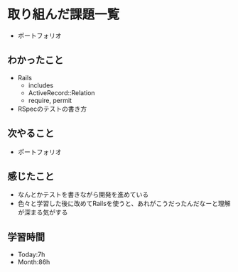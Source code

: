 # 取り組んだ課題一覧
- ポートフォリオ
## わかったこと
- Rails
  - includes
  - ActiveRecord::Relation
  - require, permit
- RSpecのテストの書き方
## 次やること
- ポートフォリオ
## 感じたこと
- なんとかテストを書きながら開発を進めている
- 色々と学習した後に改めてRailsを使うと、あれがこうだったんだなーと理解が深まる気がする
## 学習時間
- Today:7h
- Month:86h
